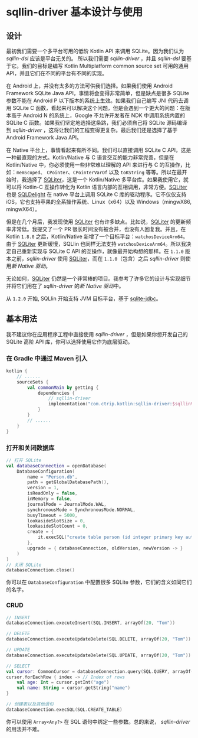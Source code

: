 # sqllin-driver 基本设计与使用

## 设计

最初我们需要一个多平台可用的低阶 Kotlin API 来调用 SQLite。因为我们认为 _sqllin-dsl_ 应该是平台无关的。
所以我们需要 _sqllin-driver_ ，并且 _sqllin-dsl_ 要基于它。我们的目标是编写 Kotlin Multiplatform common
source set 可用的通用 API，并且它们在不同的平台有不同的实现。

在 Android 上，并没有太多的方法可供我们选择。如果我们使用 Android Framework SQLite Java
API，事情将会变得非常简单，但是缺点是很多 SQLite 参数不能在 Android P 以下版本的系统上生效。如果我们自己编写
JNI 代码去调用 SQLite C 函数，看起来可以解决这个问题，但是会遇到一个更大的问题：在版本高于 Android N
的系统上，Google 不允许开发者在 NDK 中调用系统内置的 SQLite C 函数。如果我们坚定地选择这条路，我们必须自己将
SQLite 源码编译到 _sqllin-driver_ ，这将让我们的工程变得更复杂。最后我们还是选择了基于 Android Framework Java API。

在 Native 平台上，事情看起来有所不同。我们可以直接调用 SQLite C API，这是一种最直观的方式。Kotlin/Native 与 C
语言交互的能力非常完善，但是在 Kotlin/Native 中，你必须使用一些非常难以理解的 API 来进行与 C 的互操作，比如：`memScoped`、
`CPointer`、`CPointerVarOf` 以及 `toKString` 等等。所以在最开始时，我选择了 [SQLiter](https://github.com/touchlab/SQLiter)，这是一个
Kotlin/Native 多平台库。如果我使用它，就可以将 Kotlin-C 互操作转化为 Kotlin 语言内部的互相调用，非常方便。[SQLiter](https://github.com/touchlab/SQLiter)
也是 [SQLDelight](https://github.com/cashapp/sqldelight) 在 native 平台上调用 SQLite C 库的驱动程序。它不仅仅支持 iOS，它也支持苹果的全系操作系统、Linux（x64）以及
Windows（mingwX86, mingwX64）。

但是在几个月后，我发现使用 [SQLiter](https://github.com/touchlab/SQLiter) 也有许多缺点。比如说，[SQLiter](https://github.com/touchlab/SQLiter) 的更新频率非常低。我提交了一个 PR
很长时间没有被合并，也没有人回复我。并且，在 Kotlin `1.8.0` 之后，Kotlin/Native 新增了一个目标平台：`watchosDeviceArm64`。由于 [SQLiter](https://github.com/touchlab/SQLiter)
更新缓慢，SQLlin 也同样无法支持 `watchosDeviceArm64`。所以我决定自己重新实现与 SQLite C API 的互操作，就像最开始构想的那样。在 `1.1.0` 版本之前，_sqllin-driver_ 使用
[SQLiter](https://github.com/touchlab/SQLiter)，而在 `1.1.0`（包含）之后 _sqllin-driver_ 则使用*新 Native 驱动*。

无论如何，[SQLiter](https://github.com/touchlab/SQLiter) 仍然是一个非常棒的项目。我参考了许多它的设计与实现细节并将它们用在了 _sqllin-driver_ 的*新 Native 驱动*中。

从 `1.2.0` 开始, SQLlin 开始支持 JVM 目标平台，基于 [sqlite-jdbc](https://github.com/xerial/sqlite-jdbc)。

## 基本用法

我不建议你在应用程序工程中直接使用 _sqllin-driver_ ，但是如果你想开发自己的 SQLite 高阶 API 库，你可以选择使用它作为底层驱动。

### 在 Gradle 中通过 Maven 引入

```kotlin
kotlin {
    // ......
    sourceSets {
        val commonMain by getting {
            dependencies {
                // sqllin-driver
                implementation("com.ctrip.kotlin:sqllin-driver:$sqllinVersion")
            }
        }
        // ......
    }
}
```

### 打开和关闭数据库

```kotlin
// 打开 SQLite
val databaseConnection = openDatabase(
    DatabaseConfiguration(
        name = "Person.db",
        path = getGlobalDatabasePath(),
        version = 1,
        isReadOnly = false,
        inMemory = false,
        journalMode = JournalMode.WAL,
        synchronousMode = SynchronousMode.NORMAL,
        busyTimeout = 5000,
        lookasideSlotSize = 0,
        lookasideSlotCount = 0,
        create = {
            it.execSQL("create table person (id integer primary key autoincrement, name text, age integer)")
        },
        upgrade = { databaseConnection, oldVersion, newVersion -> }
    )
)
// 关闭 SQLite
databaseConnection.close()
```

你可以在 `DatabaseConfiguration` 中配置很多 SQLite 参数，它们的含义如同它们的名字。

### CRUD

```kotlin
// INSERT
databaseConnection.executeInsert(SQL.INSERT, arrayOf(20, "Tom"))

// DELETE
databaseConnection.executeUpdateDelete(SQL.DELETE, arrayOf(20, "Tom"))

// UPDATE
databaseConnection.executeUpdateDelete(SQL.UPDATE, arrayOf(20, "Tom"))

// SELECT
val cursor: CommonCursor = databaseConnection.query(SQL.QUERY, arrayOf(20, "Tom"))
cursor.forEachRow { index -> // Index of rows
    val age: Int = cursor.getInt("age")
    val name: String = cursor.getString("name")
}

// 创建表以及其他语句
databaseConnection.execSQL(SQL.CREATE_TABLE)
```

你可以使用 `Array<Any?>` 在 SQL 语句中绑定一些参数。总的来说， _sqllin-driver_ 的用法并不难。